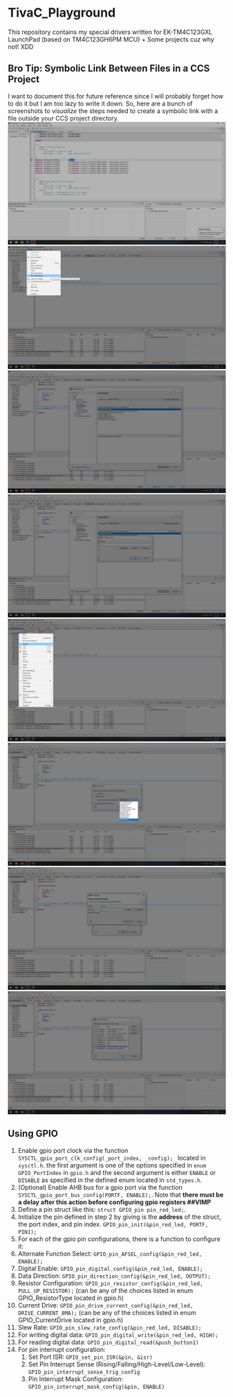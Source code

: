 # TivaC_Playground

This repository contains my special drivers written for EK-TM4C123GXL LaunchPad (based on TM4C123GH6PM MCU) + Some projects cuz why not! XDD

## Bro Tip: Symbolic Link Between Files in a CCS Project
I want to document this for future reference since I will probably forget how to do it but I am too lazy to write it down. So, here are a bunch of screenshots to *visualize* the steps needed to create a symbolic link with a file outside your CCS project directory.
![](README_Photos/01.png)
![](README_Photos/02.png)
![](README_Photos/03.png)
![](README_Photos/04.png)
![](README_Photos/05.png)
![](README_Photos/06.png)
![](README_Photos/07.png)
![](README_Photos/08.png)

## Using GPIO
1. Enable gpio port clock via the function `SYSCTL_gpio_port_clk_config(_port_index, _config);
` located in `sysctl.h`. the first argument is one of the options specified in `enum GPIO_PortIndex` in `gpio.h` and the second argument is either `ENABLE` or `DISABLE` as specified in the defined enum located in `std_types.h`.
2. (Optional) Enable AHB bus for a gpio port via the function `SYSCTL_gpio_port_bus_config(PORTF, ENABLE);`. Note that **there must be a delay after this action before configuring gpio registers ##VIMP**
3. Define a pin struct like this: `struct GPIO_pin pin_red_led;`.
4. Initialize the pin defined in step 2 by giving is the **address** of the struct, the port index, and pin index. `GPIO_pin_init(&pin_red_led, PORTF, PIN1);`
5. For each of the gpio pin configurations, there is a function to configure it:
  1. Alternate Function Select: `GPIO_pin_AFSEL_config(&pin_red_led, ENABLE);`
  2. Digital Enable: `GPIO_pin_digital_config(&pin_red_led, ENABLE);` 
  3. Data Direction: `GPIO_pin_direction_config(&pin_red_led, OUTPUT);`
  4. Resistor Configuration: `GPIO_pin_resistor_config(&pin_red_led, PULL_UP_RESISTOR);` (can be any of the choices listed in enum GPIO_ResistorType located in gpio.h)
  5. Current Drive: `GPIO_pin_drive_current_config(&pin_red_led, DRIVE_CURRENT_8MA);` (can be any of the choices listed in enum GPIO_CurrentDrive located in gpio.h)
  6. Slew Rate: `GPIO_pin_slew_rate_config(&pin_red_led, DISABLE);`
6. For writing digital data: `GPIO_pin_digital_write(&pin_red_led, HIGH);`
7. For reading digital data: `GPIO_pin_digital_read(&push_button1)`
8. For pin interrupt configuration:
   1. Set Port ISR: `GPIO_set_pin_ISR(&pin, &isr)`
   2. Set Pin Interrupt Sense (Rising/Falling/High-Level/Low-Level): `GPIO_pin_interrupt_sense_trig_config`
   3. Pin Interrupt Mask Configuration: `GPIO_pin_interrupt_mask_config(&pin, ENABLE)`
